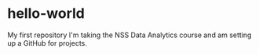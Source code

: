 # hello-world
My first repository
I'm taking the NSS Data Analytics course and am setting up a GitHub for projects.
